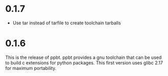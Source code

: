 0.1.7
=====
- Use tar instead of tarfile to create toolchain tarballs


0.1.6
=====

This is the release of ppbt. ppbt provides a gnu toolchain that can be used to
build c extensions for python packages. This first version uses glibc 2.17 for
maximum portability.
